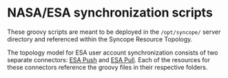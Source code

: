 # NASA/ESA synchronization scripts

These groovy scripts are meant to be deployed in the `/opt/syncope/` server directory and referenced within the Syncope Resource Topology.

The topology model for ESA user account synchronization consists of two separate connectors: [ESA Push](rest/esa-push) and [ESA Pull](rest/esa-push). Each of the resources for these connectors reference the groovy files in their respective folders. 

